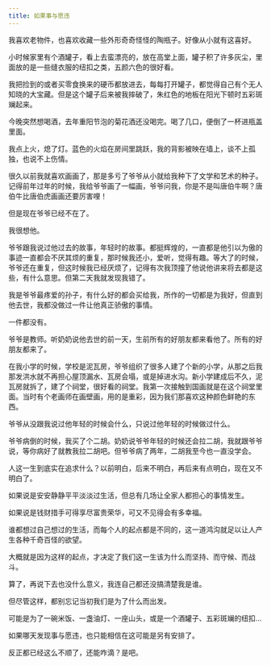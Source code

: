 ```yaml
---
title: 如果事与愿违
---
```


我喜欢老物件，也喜欢收藏一些外形奇奇怪怪的陶瓶子。好像从小就有这喜好。

小时候家里有个酒罐子，看上去蛮漂亮的，放在高堂上面，罐子积了许多灰尘，里面放的是一些缝衣服的纽扣之类，五颜六色的很好看。

我把捡到的或者买零食换来的硬币都放进去，每每打开罐子，都觉得自己有个无人知晓的大宝藏。但是这个罐子后来被我摔破了，朱红色的地板在阳光下顿时五彩斑斓起来。

今晚突然想喝酒，去年重阳节泡的菊花酒还没喝完。喝了几口，便倒了一杯进瓶盖里面。

我点上火，熄了灯。蓝色的火焰在房间里跳跃，我的背影被映在墙上，谈不上孤独，也说不上伤情。

很久以前我就喜欢画画了，那是多亏了爷爷从小就给我种下了文学和艺术的种子。记得前年过年的时候，我给爷爷画了一幅画，爷爷问我，你是不是叫唐伯牛啊？唐伯牛比唐伯虎画画还要厉害哩！

但是现在爷爷已经不在了。

我很想他。

爷爷跟我说过他过去的故事，年轻时的故事。都挺辉煌的，一直都是他引以为傲的事迹一直都会不厌其烦的重复，那时候我还小，爱听，觉得有趣。等大了的时候，爷爷还在重复，但这时候我已经厌烦了，记得有次我顶撞了他说他讲来将去都是这些，有什么意思。但第二天我就发现我错了。

我是爷爷最疼爱的孙子，有什么好的都会买给我，所作的一切都是为我好，但直到他去世，我都没做过一件让他真正骄傲的事情。

一件都没有。

爷爷是教师。听奶奶说他去世的前一天，生前所有的好朋友都来看他了。所有的好朋友都来了。

在我小学的时候，学校是泥瓦房，爷爷组织了很多人建了个新的小学，从那之后我那发洪水就不再担心屋顶漏水、瓦房会塌，或是掉进水沟。新小学建成后不久，泥瓦房就拆了，建了个祠堂，很好看的祠堂。我第一次接触到国画就是在这个祠堂里面。当时有个老画师在画壁画，用的是重彩，因为我们那喜欢这种颜色鲜艳的东西。

爷爷从没跟我说过他年轻的时候会什么，只说过他年轻的时候做过什么。

爷爷病倒的时候，我买了个二胡。奶奶说爷爷年轻的时候还会拉二胡，我就跟爷爷说，等你病好了就教我拉二胡吧。但爷爷病了两年，二胡我至今也一直没学会。

人这一生到底实在追求什么？以前明白，后来不明白，再后来有点明白，现在又不明白了。

如果说是安安静静平平淡淡过生活，但总有几场让全家人都担心的事情发生。

如果说是钱财措手可得享尽富贵荣华，可又不见得会有多幸福。

谁都想过自己想过的生活，而每个人的起点都是不同的，这一道鸿沟就足以让人产生各种千奇百怪的欲望。

大概就是因为这样的起点，才决定了我们这一生该为什么而坚持、而守候、而战斗。

算了，再说下去也没什么意义，我连自己都还没搞清楚我是谁。

但尽管这样，都别忘记当初我们是为了什么而出发。

可能是为了一碗米饭、一盏油灯、一座山头，或是一个酒罐子、五彩斑斓的纽扣...

如果哪天发现事与愿违，也只能相信在这可能是另有安排了。

反正都已经这么不顺了，还能咋滴？是吧。
